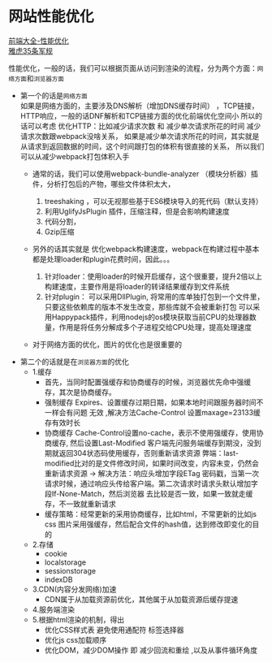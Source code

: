 # 网站性能优化

[前端大全-性能优化](https://mp.weixin.qq.com/s/xBYid9NZiMvNlbQLNEpp8w) \
[雅虎35条军规](https://www.jianshu.com/p/4cbcd202a591)

性能优化，一般的话，我们可以根据页面从访问到渲染的流程，分为两个方面：`网络方面`和`浏览器方面`<br>
- 第一个的话是`网络方面` <br>
    如果是网络方面的，主要涉及DNS解析（增加DNS缓存时间） ，TCP链接，HTTP响应，一般的话DNF解析和TCP链接方面的优化前端优化空间小
    所以的话可以考虑 优化HTTP：比如减少请求次数 和 减少单次请求所花的时间
    减少请求次数跟webpack没啥关系，
    如果是减少单次请求所花的时间，其实就是从请求到返回数据的时间，这个时间跟打包的体积有很直接的关系，
    所以我们可以从减少webpack打包体积入手
    - 通常的话，我们可以使用webpack-bundle-analyzer （模块分析器）插件，分析打包后的产物，哪些文件体积太大，
	    1. treeshaking ，可以无视那些基于ES6模块导入的死代码（默认支持）
        2. 利用UglifyJsPlugin 插件，压缩注释，但是会影响构建速度
        3. 代码分割，
        4. Gzip压缩
    - 另外的话其实就是 优化webpack构建速度，webpack在构建过程中基本都是处理loader和plugin花费时间，因此。。。
        1. 针对loader：使用loader的时候开启缓存，这个很重要，提升2倍以上构建速度，主要作用是将loader的转译结果缓存到文件系统
        2. 针对plugin：
            可以采用DllPlugin, 将常用的库单独打包到一个文件里，只要这些依赖库的版本不发生改变，那些库就不会被重新打包
            可以采用Happypack插件，利用nodejs的os模块获取当前CPU的处理器数量，作用是将任务分解成多个子进程交给CPU处理，提高处理速度

    - 对于网络方面的优化，图片的优化也是很重要的
- 第二个的话就是在`浏览器方面`的优化 
	- 1.缓存 <br>
        - 首先，当同时配置强缓存和协商缓存的时候，浏览器优先命中强缓存，其次是协商缓存。
		- 强制缓存 Expires、设置缓存过期日期，如果本地时间跟服务器时间不一样会有问题 无效 ,解决方法Cache-Control 设置maxage=23133缓存有效时长
		- 协商缓存 Cache-Control设置no-cache，表示不使用强缓存，使用协商缓存, 然后设置Last-Modified 客户端先问服务端缓存到期没，没到期就返回304状态码使用缓存，否则重新请求资源
				弊端：last-modified比对的是文件修改时间，如果时间改变，内容未变，仍然会重新请求资源 → 
				解决方法：响应头增加字段ETag 密码戳，当第一次请求时候，通过响应头传给客户端。第二次请求时请求头默认增加字段If-None-Match，然后浏览器
				去比较是否一致，如果一致就走缓存，不一致就重新请求
		- 缓存策略：经常更新的采用协商缓存，比如html，不常更新的比如js css 图片采用强缓存，然后配合文件的hash值，达到修改即变化的目的
	- 2.存储<br> 
        - cookie 
        - localstorage 
        - sessionstorage
        - indexDB
    - 3.CDN(内容分发网络)加速 
        - CDN属于从加载资源前优化，其他属于从加载资源后缓存提速 
    - 4.服务端渲染
    - 5.根据html渲染的机制，得出 <br>
        - 优化CSS样式表 避免使用通配符 标签选择器
        - 优化js css加载顺序
        - 优化DOM，减少DOM操作 即 减少回流和重绘 ,以及从事件循环角度